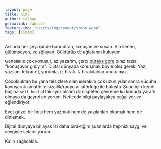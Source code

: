 ```yaml
---
layout: page
title: Kim?
author: ta2hae
permalink: /about/
feature-img: "assets/img/header/sroom.webp"
tags: [Kimim]
---
```


Aslında her şeyi içinde barındıran, konuşan ve susan. Sinirlenen, gülümseyen, ve ağlayan. Güldürüp de ağlatanın kuluyum.

Genellikle çok konuşur, az yazarım, gerçi [buraya göre](https://x.com/ta2hae) biraz fazla "konuşuyor gibiyim". Dijital dünyada konuşmak böyle olsa gerek. Yaz, yazılanı tekrar et, yorumla, iz bırak. İz bırakılanlar unutulmaz. 

Çocukluktan bu yana telsizlere olan merakım çok uzun yıllar sonra vücuha kavuşarak amatör telsizcilik/radyo amatörlüğü ile buluştu. Şuan için kendi başına ```self hosted``` takılıyor olsam da nispeten çevreme bu konuda yararlı olmaya da gayret ediyorum. Neticede bilgi paylaştıkça çoğalıyor ve eğlendiriyor.

Evet güzel bir hobi hem yazmak hem de yazılanları okumak hem de dinlemek.

Dijital dünyaya bir ayak izi daha bıraktığım şuanlarda hepinizi saygı ve sevgiyle selamlıyorum.

Kalın sağlıcakla.
